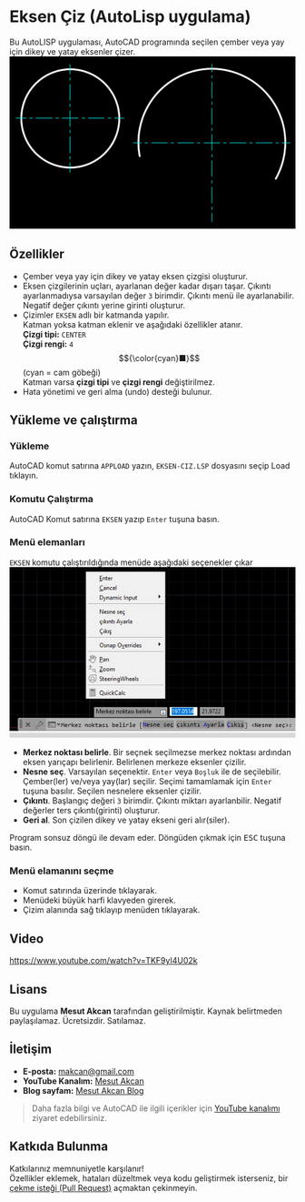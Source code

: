 # Eksen Çiz (AutoLisp uygulama)
Bu AutoLISP uygulaması, AutoCAD programında seçilen çember veya yay için dikey ve yatay eksenler çizer.
![](ss-1.png)

## Özellikler
- Çember veya yay için dikey ve yatay eksen çizgisi oluşturur.
- Eksen çizgilerinin uçları, ayarlanan değer kadar dışarı taşar. Çıkıntı ayarlanmadıysa varsayılan değer `3` birimdir. Çıkıntı menü ile ayarlanabilir. Negatif değer çıkıntı yerine girinti oluşturur.
- Çizimler `EKSEN` adlı bir katmanda yapılır.\
Katman yoksa katman eklenir ve aşağıdaki özellikler atanır.\
**Çizgi tipi:** `CENTER` \
**Çizgi rengi:** `4` $${\color{cyan}■}$$ (cyan = cam göbeği)\
Katman varsa **çizgi tipi** ve **çizgi rengi** değiştirilmez.
- Hata yönetimi ve geri alma (undo) desteği bulunur.

## Yükleme ve çalıştırma
### Yükleme
AutoCAD komut satırına `APPLOAD` yazın, `EKSEN-CIZ.LSP` dosyasını seçip Load tıklayın.

### Komutu Çalıştırma
AutoCAD Komut satırına `EKSEN` yazıp `Enter` tuşuna basın.

### Menü elemanları
`EKSEN` komutu çalıştırıldığında menüde aşağıdaki seçenekler çıkar\
![](ss-2.png)

- **Merkez noktası belirle**. Bir seçnek seçilmezse merkez noktası ardından eksen yarıçapı belirlenir. Belirlenen merkeze eksenler çizilir.
- **Nesne seç**. Varsayılan seçenektir. `Enter` veya `Boşluk` ile de seçilebilir. Çember(ler) ve/veya yay(lar) seçilir. Seçimi tamamlamak için `Enter` tuşuna basılır. Seçilen nesnelere eksenler çizilir.
- **Çıkıntı**. Başlangıç değeri `3` birimdir. Çıkıntı miktarı ayarlanbilir. Negatif değerler ters çıkıntı(girinti) oluşturur.
- **Geri al**. Son çizilen dikey ve yatay ekseni geri alır(siler).

Program sonsuz döngü ile devam eder. Döngüden çıkmak için <kbd>ESC</kbd> tuşuna basın.

### Menü elamanını seçme
- Komut satırında üzerinde tıklayarak.
- Menüdeki büyük harfi klavyeden girerek.
- Çizim alanında sağ tıklayıp menüden tıklayarak.

## Video
https://www.youtube.com/watch?v=TKF9yI4U02k

## Lisans
Bu uygulama **Mesut Akcan** tarafından geliştirilmiştir. Kaynak belirtmeden paylaşılamaz. Ücretsizdir. Satılamaz.

## İletişim
- **E-posta:** makcan@gmail.com  
- **YouTube Kanalım:** [Mesut Akcan](https://www.youtube.com/mesutakcan)  
- **Blog sayfam:** [Mesut Akcan Blog](https://mesutakcan.blogspot.com)  
> Daha fazla bilgi ve AutoCAD ile ilgili içerikler için [YouTube kanalımı](https://www.youtube.com/mesutakcan) ziyaret edebilirsiniz.

## Katkıda Bulunma
Katkılarınız memnuniyetle karşılanır!\
Özellikler eklemek, hataları düzeltmek veya kodu geliştirmek isterseniz, bir [çekme isteği (Pull Request)](https://github.com/akcansoft/eksen-ciz-autolisp/pulls) açmaktan çekinmeyin.
